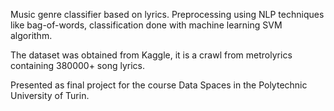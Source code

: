 Music genre classifier based on lyrics. Preprocessing using NLP techniques like bag-of-words, classification done with machine learning SVM algorithm.

The dataset was obtained from Kaggle, it is a crawl from metrolyrics containing 380000+ song lyrics.

Presented as final project for the course Data Spaces in the Polytechnic University of Turin.
